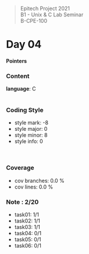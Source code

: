 > Epitech Project 2021 <br>
> B1 - Unix & C Lab Seminar<br>
> B-CPE-100

# Day 04
#### Pointers

### Content
**language**: C<br>
<br>

### Coding Style
- style mark: -8
- style major: 0
- style minor: 8
- style info: 0
<br>

### Coverage
- cov branches: 0.0 % 
- cov lines: 0.0 % 

### Note : 2/20
- task01: 1/1
- task02: 1/1
- task03: 1/1
- task04: 0/1
- task05: 0/1
- task06: 0/1